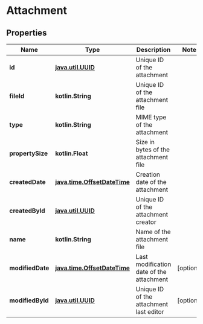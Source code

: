 
# Attachment

## Properties
| Name | Type | Description | Notes |
| ------------ | ------------- | ------------- | ------------- |
| **id** | [**java.util.UUID**](java.util.UUID.md) | Unique ID of the attachment |  |
| **fileId** | **kotlin.String** | Unique ID of the attachment file |  |
| **type** | **kotlin.String** | MIME type of the attachment |  |
| **propertySize** | **kotlin.Float** | Size in bytes of the attachment file |  |
| **createdDate** | [**java.time.OffsetDateTime**](java.time.OffsetDateTime.md) | Creation date of the attachment |  |
| **createdById** | [**java.util.UUID**](java.util.UUID.md) | Unique ID of the attachment creator |  |
| **name** | **kotlin.String** | Name of the attachment file |  |
| **modifiedDate** | [**java.time.OffsetDateTime**](java.time.OffsetDateTime.md) | Last modification date of the attachment |  [optional] |
| **modifiedById** | [**java.util.UUID**](java.util.UUID.md) | Unique ID of the attachment last editor |  [optional] |



